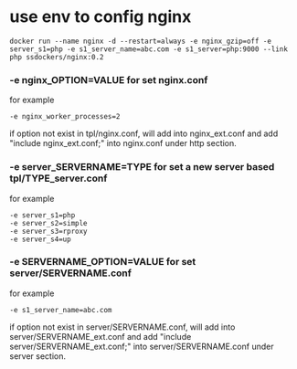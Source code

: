 # use env to config nginx

```shell script
docker run --name nginx -d --restart=always -e nginx_gzip=off -e server_s1=php -e s1_server_name=abc.com -e s1_server=php:9000 --link php ssdockers/nginx:0.2
```

### -e nginx_OPTION=VALUE for set nginx.conf

for example

```
-e nginx_worker_processes=2
```

if option not exist in tpl/nginx.conf, will add into nginx_ext.conf and add "include nginx_ext.conf;" into nginx.conf under http section.


### -e server_SERVERNAME=TYPE for set a new server based tpl/TYPE_server.conf

for example

```
-e server_s1=php
-e server_s2=simple
-e server_s3=rproxy
-e server_s4=up
```


### -e SERVERNAME_OPTION=VALUE for set server/SERVERNAME.conf

for example

```
-e s1_server_name=abc.com
```

if option not exist in server/SERVERNAME.conf, will add into server/SERVERNAME_ext.conf and add "include server/SERVERNAME_ext.conf;" into server/SERVERNAME.conf under server section.
